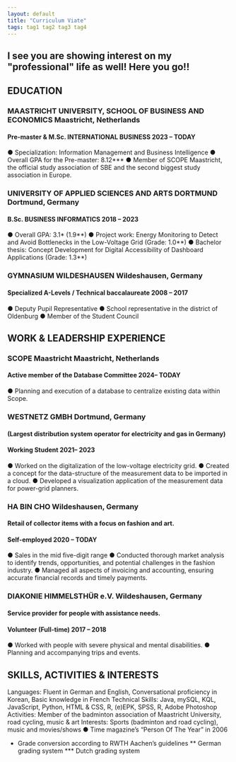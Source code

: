 ```yaml
---
layout: default
title: "Curriculum Viate"
tags: tag1 tag2 tag3 tag4
---
```



## I see you are showing interest on my "professional" life as well! Here you go!!

## EDUCATION
### MAASTRICHT UNIVERSITY, SCHOOL OF BUSINESS AND ECONOMICS Maastricht, Netherlands
#### Pre-master & M.Sc. INTERNATIONAL BUSINESS 2023 – TODAY
● Specialization: Information Management and Business Intelligence
● Overall GPA for the Pre-master: 8.12***
● Member of SCOPE Maastricht, the official study association of SBE and the second biggest study association in Europe.

### UNIVERSITY OF APPLIED SCIENCES AND ARTS DORTMUND Dortmund, Germany
#### B.Sc. BUSINESS INFORMATICS 2018 – 2023
● Overall GPA: 3.1* (1.9**)
● Project work: Energy Monitoring to Detect and Avoid Bottlenecks in the Low-Voltage Grid (Grade: 1.0**)
● Bachelor thesis: Concept Development for Digital Accessibility of Dashboard Applications (Grade: 1.3**)

### GYMNASIUM WILDESHAUSEN Wildeshausen, Germany
#### Specialized A-Levels / Technical baccalaureate 2008 – 2017
● Deputy Pupil Representative
● School representative in the district of Oldenburg
● Member of the Student Council


## WORK & LEADERSHIP EXPERIENCE
### SCOPE Maastricht Maastricht, Netherlands
#### Active member of the Database Committee 2024– TODAY
● Planning and execution of a database to centralize existing data within Scope.

### WESTNETZ GMBH Dortmund, Germany
#### (Largest distribution system operator for electricity and gas in Germany)
#### Working Student 2021– 2023
● Worked on the digitalization of the low-voltage electricity grid.
● Created a concept for the data-structure of the measurement data to be imported in a cloud.
● Developed a visualization application of the measurement data for power-grid planners.

### HA BIN CHO Wildeshausen, Germany
#### Retail of collector items with a focus on fashion and art.
#### Self-employed 2020 – TODAY
● Sales in the mid five-digit range
● Conducted thorough market analysis to identify trends, opportunities, and potential challenges in the fashion industry.
● Managed all aspects of invoicing and accounting, ensuring accurate financial records and timely payments.

### DIAKONIE HIMMELSTHÜR e.V. Wildeshausen, Germany
#### Service provider for people with assistance needs.
#### Volunteer (Full-time) 2017 – 2018
● Worked with people with severe physical and mental disabilities.
● Planning and accompanying trips and events.

## SKILLS, ACTIVITIES & INTERESTS
Languages: Fluent in German and English, Conversational proficiency in Korean, Basic knowledge in French
Technical Skills: Java, mySQL, KQL, JavaScript, Python, HTML & CSS, R, (e)EPK, SPSS, R, Adobe Photoshop
Activities: Member of the badminton association of Maastricht University, road cycling, music & art
Interests: Sports (badminton and road cycling), music and movies/shows
● Time magazine’s “Person Of The Year” in 2006


* Grade conversion according to RWTH Aachen’s guidelines
** German grading system
*** Dutch grading system
